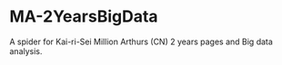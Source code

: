 # MA-2YearsBigData
A spider for Kai-ri-Sei Million Arthurs (CN) 2 years pages and Big data analysis.
